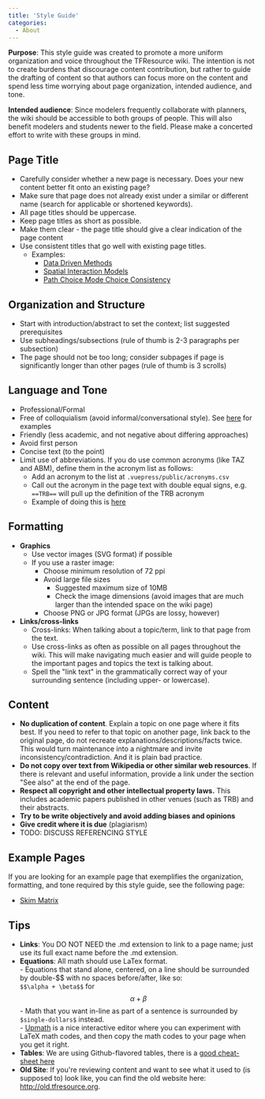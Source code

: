 ```yaml
---
title: 'Style Guide'
categories:
  - About
---
```


**Purpose**: This style guide was created to promote a more uniform organization and voice throughout the TFResource wiki. The intention is not to create burdens that discourage content contribution, but rather to guide the drafting of content so that authors can focus more on the content and spend less time worrying about page organization, intended audience, and tone. 

**Intended audience**: Since modelers frequently collaborate with planners, the wiki should be accessible to both groups of people. This will also benefit modelers and students newer to the field. Please make a concerted effort to write with these groups in mind.

## Page Title
- Carefully consider whether a new page is necessary. Does your new content better fit onto an existing page?
- Make sure that page does not already exist under a similar or different name (search for applicable or shortened keywords).
- All page titles should be uppercase. 
- Keep page titles as short as possible.
- Make them clear - the page title should give a clear indication of the page content
- Use consistent titles that go well with existing page titles. 
	- Examples:
		- [Data Driven Methods](https://tfresource.org/topics/Data_Driven_Methods.html)
		- [Spatial Interaction Models](https://tfresource.org/topics/Spatial_interaction_models.html)
		- [Path Choice Mode Choice Consistency](https://tfresource.org/topics/Path_Choice_Mode_choice_Consistency.html)

## Organization and Structure
- Start with introduction/abstract to set the context; list suggested prerequisites
- Use subheadings/subsections (rule of thumb is 2-3 paragraphs per subsection)
- The page should not be too long; consider subpages if page is significantly longer than other pages (rule of thumb is 3 scrolls)

## Language and Tone
- Professional/Formal
- Free of colloquialism (avoid informal/conversational style).  See [here](https://www.niu.edu/writingtutorial/style/formal-and-informal-style.shtml) for examples
- Friendly (less academic, and not negative about differing approaches)
- Avoid first person
- Concise text (to the point)
- Limit use of abbreviations. If you do use common acronyms (like TAZ and ABM), define them in the acronym list as follows:
	- Add an acronym to the list at `.vuepress/public/acronyms.csv`
	- Call out the acronym in the page text with double equal signs, e.g. `==TRB==` will pull up the definition of the TRB acronym
	- Example of doing this is [here](https://github.com/tfresource/website/commit/d49df8c41a169aa5c1841af6c2f0107a283796dc) 


## Formatting
- **Graphics**
	- Use vector images (SVG format) if possible
	- If you use a raster image:
		- Choose minimum resolution of 72 ppi
		- Avoid large file sizes
			- Suggested maximum size of 10MB
			- Check the image dimensions (avoid images that are much larger than the intended space on the wiki page)
		- Choose PNG or JPG format (JPGs are lossy, however)
- **Links/cross-links**
	- Cross-links: When talking about a topic/term, link to that page from the text. 
	- Use cross-links as often as possible on all pages throughout the wiki. This will make navigating much easier and will guide people to the important pages and topics the text is talking about.
	- Spell the "link text" in the grammatically correct way of your surrounding sentence (including upper- or lowercase). 

## Content
- **No duplication of content**. Explain a topic on one page where it fits best. If you need to refer to that topic on another page, link back to the original page, do not recreate explanations/descriptions/facts twice. This would turn maintenance into a nightmare and invite inconsistency/contradiction. And it is plain bad practice.
- **Do not copy over text from Wikipedia or other similar web resources**. If there is relevant and useful information, provide a link under the section "See also" at the end of the page.
- **Respect all copyright and other intellectual property laws.** This includes academic papers published in other venues (such as TRB) and their abstracts.
- **Try to be write objectively and avoid adding biases and opinions**
- **Give credit where it is due** (plagiarism)
- TODO: DISCUSS REFERENCING STYLE

## Example Pages
If you are looking for an example page that exemplifies the organization, formatting, and tone required by this style guide, see the following page:
- [Skim Matrix](https://tfresource.org/topics/Skim_Matrix.html )

## Tips 

 - **Links**:       You DO NOT NEED the .md extension to link to a page name; just use its full exact name before the .md extension.
 - **Equations**:   All math should use LaTex format.  
                 - Equations that stand alone, centered, on a line should be surrounded by double-\$\$ with no spaces before/after, like so:\
   `$$\alpha + \beta$$` for
$$\alpha + \beta$$
                 - Math that you want in-line as part of a sentence is surrounded by  `$single-dollars$`  instead.  
                 - [Upmath](https://upmath.me/) is a nice interactive editor where you can experiment with LaTeX math codes, and then copy the math codes to your page when you get it right.
 - **Tables**:      We are using Github-flavored tables, there is a [good cheat-sheet here](https://github.com/adam-p/markdown-here/wiki/Markdown-Cheatsheet#tables)
 - **Old Site**:    If you're reviewing content and want to see what it used to (is supposed to) look like, you can find the old website here: <http://old.tfresource.org>.   

